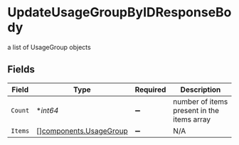 # UpdateUsageGroupByIDResponseBody

a list of UsageGroup objects


## Fields

| Field                                                            | Type                                                             | Required                                                         | Description                                                      |
| ---------------------------------------------------------------- | ---------------------------------------------------------------- | ---------------------------------------------------------------- | ---------------------------------------------------------------- |
| `Count`                                                          | **int64*                                                         | :heavy_minus_sign:                                               | number of items present in the items array                       |
| `Items`                                                          | [][components.UsageGroup](../../models/components/usagegroup.md) | :heavy_minus_sign:                                               | N/A                                                              |